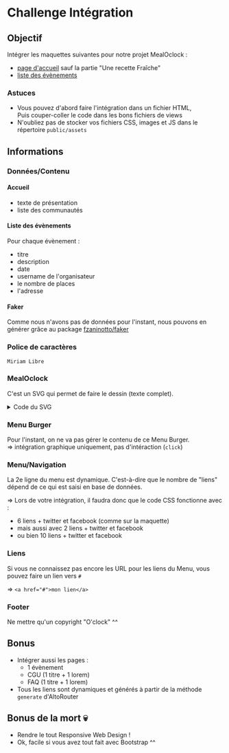 # Challenge Intégration

## Objectif

Intégrer les maquettes suivantes pour notre projet MealOclock :
- [page d'accueil](E05-maquette-home.png) sauf la partie "Une recette Fraîche"
- [liste des évènements](E05-maquette-events.png)

### Astuces

- Vous pouvez d'abord faire l'intégration dans un fichier HTML,  
  Puis couper-coller le code dans les bons fichiers de views
- N'oubliez pas de stocker vos fichiers CSS, images et JS dans le répertoire `public/assets`

## Informations

### Données/Contenu

#### Accueil

- texte de présentation
- liste des communautés

#### Liste des évènements

Pour chaque évènement :
- titre
- description
- date
- username de l'organisateur
- le nombre de places
- l'adresse

#### Faker

Comme nous n'avons pas de données pour l'instant, nous pouvons en générer grâce au package [fzaninotto/faker](https://packagist.org/packages/fzaninotto/faker)

### Police de caractères

`Miriam Libre`

### MealOclock

C'est un SVG qui permet de faire le dessin (texte complet).

<details><summary>Code du SVG</summary>

 - à placer directement comme une balise HTML  
 - ou bien utiliser le fichier "E05-logo.svg" et le placer dans le code HTML code si c'était une image classique

```
<svg width="200" height="35" viewBox="0 0 200 35">
  <path d="M24.887,2.513l0,30.103l-2.196,0l0,-23.562l-10.03,17.377l-10.465,-17.377l0,23.562l-2.196,0l0,-30.103l0.969,0l11.692,19.525l11.289,-19.525l0.937,0Z" style="fill-rule:nonzero;"/>
  <path d="M43.459,20.73c-0.29,-0.495 -0.651,-0.964 -1.082,-1.405c-1.335,-1.324 -2.939,-1.986 -4.812,-1.986c-1.863,0 -3.456,0.662 -4.781,1.986c-0.441,0.441 -0.807,0.91 -1.098,1.405l11.773,0Zm0.84,4.377l2.1,0c-0.205,2.034 -1.056,3.8 -2.552,5.297c-1.734,1.733 -3.828,2.6 -6.282,2.6c-2.444,0 -4.536,-0.867 -6.275,-2.6c-1.738,-1.734 -2.608,-3.828 -2.608,-6.283c0,-2.444 0.87,-4.535 2.608,-6.274c1.739,-1.739 3.831,-2.608 6.275,-2.608c2.454,0 4.548,0.867 6.282,2.6c1.443,1.454 2.282,3.144 2.519,5.071l-15.487,0c-0.065,0.399 -0.097,0.802 -0.097,1.211c0,1.874 0.664,3.473 1.994,4.797c1.33,1.324 2.926,1.986 4.789,1.986c1.873,0 3.477,-0.662 4.812,-1.986c1.088,-1.087 1.728,-2.358 1.922,-3.811Z" style="fill-rule:nonzero;"/>
  <path d="M64.47,25.446l0,-3.214c-0.28,-1.174 -0.877,-2.218 -1.792,-3.133c-1.303,-1.314 -2.886,-1.97 -4.748,-1.97c-1.841,0 -3.419,0.654 -4.732,1.962c-1.314,1.308 -1.971,2.888 -1.971,4.74c0,1.852 0.657,3.432 1.971,4.74c1.313,1.308 2.891,1.962 4.732,1.962c1.862,0 3.445,-0.651 4.748,-1.954c0.915,-0.915 1.512,-1.96 1.792,-3.133Zm0,-7.478l0,-2.664l2.197,0l0,17.312l-2.197,0l0,-2.923c-0.107,0.119 -0.215,0.237 -0.323,0.355c-1.722,1.712 -3.795,2.568 -6.217,2.568c-2.423,0 -4.493,-0.858 -6.21,-2.576c-1.717,-1.717 -2.576,-3.787 -2.576,-6.209c0,-2.423 0.859,-4.493 2.576,-6.21c1.717,-1.717 3.787,-2.576 6.21,-2.576c2.422,0 4.495,0.856 6.217,2.568c0.108,0.118 0.216,0.237 0.323,0.355Z" style="fill-rule:nonzero;"/>
  <path d="M75.888,32.616c-1.001,-0.032 -1.911,-0.377 -2.729,-1.033c-1.163,-0.819 -1.766,-2.03 -1.809,-3.634l0,-25.436l2.229,0l0,24.677c0,1.324 0.328,2.202 0.985,2.632c0.409,0.323 0.851,0.501 1.324,0.533l0,2.261Z" style="fill-rule:nonzero;"/>
  <path d="M94.816,3.789c-3.768,0 -6.996,1.346 -9.682,4.037c-2.686,2.692 -4.029,5.916 -4.029,9.674c0,3.779 1.343,7.009 4.029,9.69c2.686,2.681 5.914,4.021 9.682,4.021c3.8,0 7.041,-1.34 9.722,-4.021c2.681,-2.681 4.021,-5.911 4.021,-9.69c0,-3.758 -1.34,-6.982 -4.021,-9.674c-2.681,-2.691 -5.922,-4.037 -9.722,-4.037Zm16.101,13.711c0,4.447 -1.572,8.242 -4.715,11.386c-3.144,3.144 -6.94,4.715 -11.386,4.715c-4.425,0 -8.215,-1.571 -11.37,-4.715c-3.154,-3.144 -4.732,-6.939 -4.732,-11.386c0,-4.436 1.578,-8.228 4.732,-11.378c3.155,-3.149 6.945,-4.723 11.37,-4.723c4.446,0 8.242,1.574 11.386,4.723c3.143,3.15 4.715,6.942 4.715,11.378Z" style="fill-rule:nonzero;"/>
  <path d="M94.816,10.907c-1.812,0 -3.364,0.647 -4.656,1.941c-1.291,1.295 -1.937,2.845 -1.937,4.652c0,1.817 0.646,3.37 1.937,4.659c1.292,1.29 2.844,1.934 4.656,1.934c1.827,0 3.386,-0.644 4.675,-1.934c1.289,-1.289 1.933,-2.842 1.933,-4.659c0,-1.807 -0.644,-3.357 -1.933,-4.652c-1.289,-1.294 -2.848,-1.941 -4.675,-1.941Zm7.742,6.593c0,2.138 -0.756,3.963 -2.267,5.475c-1.512,1.512 -3.337,2.267 -5.475,2.267c-2.128,0 -3.95,-0.755 -5.467,-2.267c-1.517,-1.512 -2.275,-3.337 -2.275,-5.475c0,-2.133 0.758,-3.957 2.275,-5.471c1.517,-1.514 3.339,-2.271 5.467,-2.271c2.138,0 3.963,0.757 5.475,2.271c1.511,1.514 2.267,3.338 2.267,5.471Z" style="fill-rule:nonzero;"/>
  <path d="M129.958,24.606l2.261,0c-0.172,2.175 -1.044,4.048 -2.616,5.62c-1.744,1.755 -3.865,2.633 -6.363,2.633c-2.487,0 -4.611,-0.878 -6.371,-2.633c-1.761,-1.755 -2.641,-3.87 -2.641,-6.347c0,-2.465 0.88,-4.578 2.641,-6.339c1.76,-1.76 3.884,-2.64 6.371,-2.64c1.173,0 2.288,0.204 3.343,0.614l-1.551,1.825c-0.592,-0.151 -1.189,-0.227 -1.792,-0.227c-1.841,0 -3.424,0.663 -4.748,1.987c-1.325,1.324 -1.987,2.918 -1.987,4.78c0,1.874 0.662,3.47 1.987,4.789c1.324,1.319 2.907,1.978 4.748,1.978c1.852,0 3.44,-0.662 4.764,-1.986c1.13,-1.12 1.782,-2.471 1.954,-4.054Z" style="fill-rule:nonzero;"/>
  <path d="M140.472,32.616c-1.002,-0.032 -1.911,-0.377 -2.73,-1.033c-1.163,-0.819 -1.765,-2.03 -1.809,-3.634l0,-25.436l2.229,0l0,24.677c0,1.324 0.329,2.202 0.985,2.632c0.409,0.323 0.851,0.501 1.325,0.533l0,2.261Z" style="fill-rule:nonzero;"/>
  <path d="M152.132,17.258c-1.927,0 -3.575,0.686 -4.942,2.059c-1.367,1.373 -2.051,3.017 -2.051,4.934c0,1.927 0.684,3.574 2.051,4.942c1.367,1.367 3.015,2.051 4.942,2.051c1.938,0 3.588,-0.684 4.95,-2.051c1.362,-1.368 2.043,-3.015 2.043,-4.942c0,-1.917 -0.681,-3.561 -2.043,-4.934c-1.362,-1.373 -3.012,-2.059 -4.95,-2.059Zm9.141,6.993c0,2.53 -0.891,4.688 -2.673,6.476c-1.782,1.787 -3.938,2.681 -6.468,2.681c-2.52,0 -4.676,-0.894 -6.468,-2.681c-1.793,-1.788 -2.689,-3.946 -2.689,-6.476c0,-2.52 0.896,-4.676 2.689,-6.468c1.792,-1.793 3.948,-2.689 6.468,-2.689c2.53,0 4.686,0.896 6.468,2.689c1.782,1.792 2.673,3.948 2.673,6.468Z" style="fill-rule:nonzero;"/>
  <path d="M179.99,24.606l2.261,0c-0.172,2.175 -1.044,4.048 -2.616,5.62c-1.744,1.755 -3.865,2.633 -6.363,2.633c-2.487,0 -4.611,-0.878 -6.371,-2.633c-1.76,-1.755 -2.641,-3.87 -2.641,-6.347c0,-2.465 0.881,-4.578 2.641,-6.339c1.76,-1.76 3.884,-2.64 6.371,-2.64c1.174,0 2.288,0.204 3.343,0.614l-1.55,1.825c-0.593,-0.151 -1.19,-0.227 -1.793,-0.227c-1.841,0 -3.424,0.663 -4.748,1.987c-1.324,1.324 -1.987,2.918 -1.987,4.78c0,1.874 0.663,3.47 1.987,4.789c1.324,1.319 2.907,1.978 4.748,1.978c1.852,0 3.44,-0.662 4.764,-1.986c1.131,-1.12 1.782,-2.471 1.954,-4.054Z" style="fill-rule:nonzero;"/>
  <path d="M192.022,24.251l-4.829,8.365l-2.196,0l0,-30.103l2.196,0l0,25.694l7.494,-12.968l2.535,0l-4.086,7.074c1.605,0.355 3.026,1.152 4.264,2.39c1.733,1.744 2.6,3.838 2.6,6.282l0,1.631l-2.083,0l0,-1.631c0,-1.862 -0.662,-3.461 -1.987,-4.796c-1.109,-1.109 -2.411,-1.755 -3.908,-1.938Z" style="fill-rule:nonzero;"/>
</svg>
```

</details>

### Menu Burger

Pour l'instant, on ne va pas gérer le contenu de ce Menu Burger.  
=> intégration graphique uniquement, pas d'intéraction (`click`)

### Menu/Navigation

La 2e ligne du menu est dynamique. C'est-à-dire que le nombre de "liens" dépend de ce qui est saisi en base de données.  

=> Lors de votre intégration, il faudra donc que le code CSS fonctionne avec :
- 6 liens + twitter et facebook (comme sur la maquette)
- mais aussi avec 2 liens + twitter et facebook
- ou bien 10 liens + twitter et facebook

### Liens

Si vous ne connaissez pas encore les URL pour les liens du Menu, vous pouvez faire un lien vers `#`  

=> `<a href="#">mon lien</a>`

### Footer

Ne mettre qu'un copyright "O'clock" ^^

## Bonus

- Intégrer aussi les pages :
  - 1 évènement
  - CGU (1 titre + 1 lorem)
  - FAQ (1 titre + 1 lorem)
- Tous les liens sont dynamiques et générés à partir de la méthode `generate` d'AltoRouter

## Bonus de la mort 💀

- Rendre le tout Responsive Web Design !
- Ok, facile si vous avez tout fait avec Bootstrap ^^
